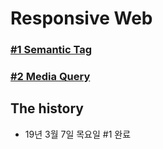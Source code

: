 # Responsive Web

### [#1 Semantic Tag](document/Responsive_01.md)

### [#2 Media Query](document/Responsive_02.md)


## The history

- 19년 3월 7일 목요일 #1 완료

